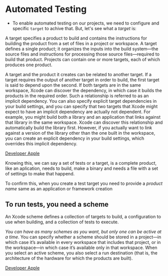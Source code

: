 # Automated Testing

- To enable automated testing on our projects, we need to configure and specific `target` to achive that. But, let's see what a *target* is:

A target specifies a product to build and contains the instructions for building the product from a set of files in a project or workspace. A target defines a single product; it organizes the inputs into the build system—the source files and instructions for processing those source files—required to build that product. Projects can contain one or more targets, each of which produces one product.

A target and the product it creates can be related to another target. If a target requires the output of another target in order to build, the first target is said to depend upon the second. If both targets are in the same workspace, Xcode can discover the dependency, in which case it builds the products in the required order. Such a relationship is referred to as an implicit dependency. You can also specify explicit target dependencies in your build settings, and you can specify that two targets that Xcode might expect to have an implicit dependency are actually not dependent. For example, you might build both a library and an application that links against that library in the same workspace. Xcode can discover this relationship and automatically build the library first. However, if you actually want to link against a version of the library other than the one built in the workspace, you can create an explicit dependency in your build settings, which overrides this implicit dependency.

[Developer Apple](https://developer.apple.com/library/archive/featuredarticles/XcodeConcepts/Concept-Targets.html#:~:text=A%20target%20specifies%20a%20product,in%20a%20project%20or%20workspace.&text=A%20target%20inherits%20the%20project,settings%20at%20the%20target%20level.)

Knowing this, we can say a set of tests or a target, is a complete product, like an aplication, needs to build, make a binary and needs a file with a set of settings to make that happend.

To confirm this, when you create a test target you need to provide a *product name* same as an application or framework creation

## To run tests, you need a scheme

An Xcode scheme defines a collection of targets to build, a configuration to use when building, and a collection of tests to execute.

*You can have as many schemes as you want, but only one can be active at a time*. You can specify whether a scheme should be stored in a project—in which case it’s available in every workspace that includes that project, or in the workspace—in which case it’s available only in that workspace. When you select an active scheme, you also select a run destination (that is, the architecture of the hardware for which the products are built).

[Developer Apple](https://developer.apple.com/library/archive/featuredarticles/XcodeConcepts/Concept-Schemes.html#//apple_ref/doc/uid/TP40009328-CH8-SW1)

